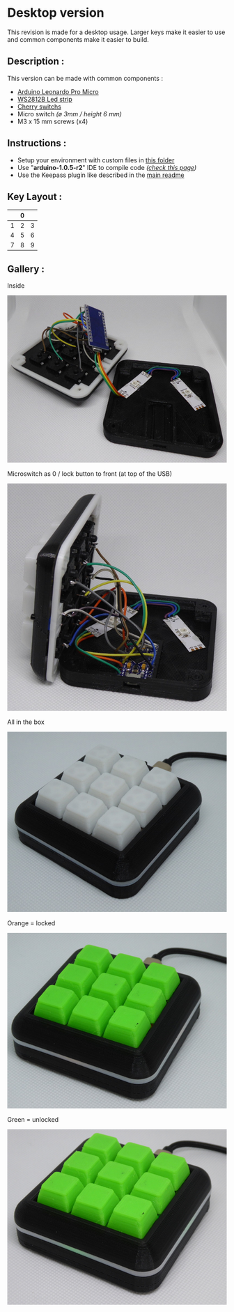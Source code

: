 # Desktop version

This revision is made for a desktop usage. Larger keys make it easier to use and common components make it easier to build.

## Description :

This version can be made with common components :

- [Arduino Leonardo Pro Micro](https://fr.aliexpress.com/item/Pro-Micro-ATmega32U4-5-V-16-MHz-Remplacer-ATmega328-Pour-Arduino-Pro-Mini-Avec-2-Rang/32831377489.html?ws_ab_test=searchweb0_0%2Csearchweb201602_5_10152_10065_10151_10344_10068_5722815_10342_10343_10340_10341_5722915_10698_5722615_10697_10696_10084_10083_10618_10305_10304_10307_10306_10302_5722715_5711215_10059_10184_308_100031_10103_441_10624_10623_10622_5711315_5722515_10621_10620%2Csearchweb201603_68%2CppcSwitch_5&algo_expid=4bad4615-3595-43bf-b5ae-6fab8e5a04fc-14&algo_pvid=4bad4615-3595-43bf-b5ae-6fab8e5a04fc&priceBeautifyAB=0)
- [WS2812B Led strip](https://fr.aliexpress.com/item/Full-Color-RGB-LED-Strip-WS2812B-DC-5V-RGB-Individually-Addressable-Smart-Led-Pixel-Strip-Black/32820628563.html?ws_ab_test=searchweb0_0,searchweb201602_5_10152_10065_10151_10344_10068_5722815_10342_10343_10340_10341_5722915_10698_5722615_10697_10696_10084_10083_10618_10305_10304_10307_10306_10302_5722715_5711215_10059_10184_308_100031_10103_441_10624_10623_10622_5711315_5722515_10621_10620,searchweb201603_68,ppcSwitch_5&algo_expid=8d0c6caa-81c8-4d15-aa3d-bb70db012084-7&algo_pvid=8d0c6caa-81c8-4d15-aa3d-bb70db012084&priceBeautifyAB=0)
- [Cherry switchs](https://fr.aliexpress.com/item/10Pcs-Keyboard-KeyCaps-3-Pin-USB-Wired-Mechanical-Switch-Blue-for-Gateron-for-Cherry-MX-Switch/32795120220.html?spm=a2g0s.9042311.0.0.n7tMfy)
- Micro switch _(ø 3mm / height 6 mm)_
- M3 x 15 mm screws (x4)

## Instructions :

- Setup your environment with custom files in [this folder](../Arduino_requirements/)
- Use "**arduino-1.0.5-r2**" IDE to compile code *([check this page](https://www.arduino.cc/en/Main/OldSoftwareReleases))*
- Use the Keepass plugin like described in the [main readme](https://github.com/seeers/PW-Stick)

## Key Layout :

|   | 0 |   |
|-------------|-------------|-------------|
| 1 | 2 | 3 |
| 4 | 5 | 6 |
| 7 | 8 | 9 |

## Gallery :
Inside

![vue_1](Pictures/vue_1.JPG?raw=true)

Microswitch as 0 / lock button to front (at top of the USB)

![vue_2](Pictures/vue_2.JPG?raw=true)

All in the box

![vue_3](Pictures/vue_3.JPG?raw=true)

Orange = locked

![vue_4](Pictures/vue_4.JPG?raw=true)

Green = unlocked

![vue_5](Pictures/vue_5.JPG?raw=true)
